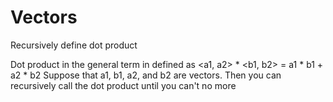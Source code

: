 # Vectors
Recursively define dot product

Dot product in the general term in defined as <a1, a2> * <b1, b2> = a1 * b1 + a2 * b2
Suppose that a1, b1, a2, and b2 are vectors. Then you can recursively call the dot product until you can't no more
